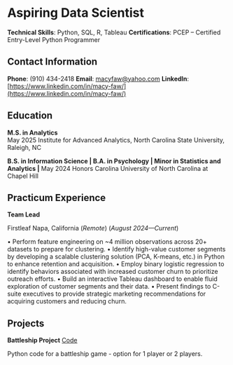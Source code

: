 # Aspiring Data Scientist

**Technical Skills**: Python, SQL, R, Tableau
**Certifications**: PCEP – Certified Entry-Level Python Programmer

## Contact Information
**Phone**: (910) 434-2418
**Email**: macyfaw@yahoo.com
**LinkedIn**: [https://www.linkedin.com/in/macy-faw/](https://www.linkedin.com/in/macy-faw/)

## Education
**M.S. in Analytics** 	
May 2025
Institute for Advanced Analytics, North Carolina State University, Raleigh, NC

**B.S. in Information Science | B.A. in Psychology | Minor in Statistics and Analytics |**
May 2024
Honors Carolina
University of North Carolina at Chapel Hill

## Practicum Experience
**Team Lead**

Firstleaf	Napa, California (_Remote_) 
(_August 2024—Current_)

•	Perform feature engineering on ~4 million observations across 20+ datasets to prepare for clustering.
•	Identify high-value customer segments by developing a scalable clustering solution (PCA, K-means, etc.) in Python to enhance retention and acquisition.
•	Employ binary logistic regression to identify behaviors associated with increased customer churn to prioritize outreach efforts.
•	Build an interactive Tableau dashboard to enable fluid exploration of customer segments and their data.
•	Present findings to C-suite executives to provide strategic marketing recommendations for acquiring customers and reducing churn.


## Projects
**Battleship Project**
[Code](battleship.py)

Python code for a battleship game - option for 1 player or 2 players. 

